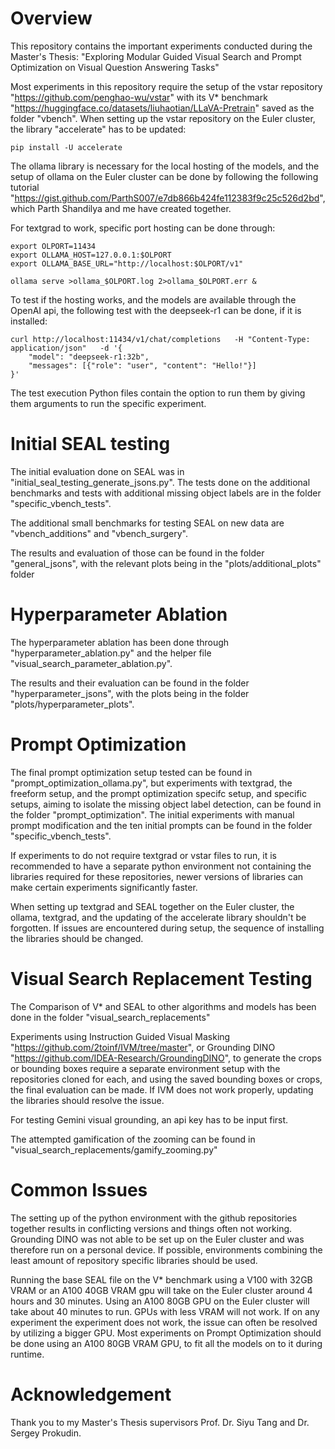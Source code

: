# Overview

This repository contains the important experiments conducted during the Master's Thesis: "Exploring Modular Guided Visual Search and Prompt Optimization on Visual Question Answering Tasks"

Most experiments in this repository require the setup of the vstar repository
"https://github.com/penghao-wu/vstar" with its V* benchmark "https://huggingface.co/datasets/liuhaotian/LLaVA-Pretrain" saved as the folder "vbench". When setting up the vstar repository on the Euler cluster, the library "accelerate" has to be updated:

```console
pip install -U accelerate
```

The ollama library is necessary for the local hosting of the models, and the setup of ollama on the Euler cluster can be done by following the following tutorial "https://gist.github.com/ParthS007/e7db866b424fe112383f9c25c526d2bd", which Parth Shandilya and me have created together. 

For textgrad to work, specific port hosting can be done through:

```console
export OLPORT=11434
export OLLAMA_HOST=127.0.0.1:$OLPORT
export OLLAMA_BASE_URL="http://localhost:$OLPORT/v1"

ollama serve >ollama_$OLPORT.log 2>ollama_$OLPORT.err &
```

To test if the hosting works, and the models are available through the OpenAI api, the following test with the deepseek-r1 can be done, if it is installed:

```console
curl http://localhost:11434/v1/chat/completions   -H "Content-Type: application/json"   -d '{
    "model": "deepseek-r1:32b",
    "messages": [{"role": "user", "content": "Hello!"}]
}'

```

The test execution Python files contain the option to run them by giving them arguments to run the specific experiment.

# Initial SEAL testing

The initial evaluation done on SEAL was in "initial_seal_testing_generate_jsons.py". The tests done on the additional benchmarks and tests with additional missing object labels are in the folder "specific_vbench_tests".

The additional small benchmarks for testing SEAL on new data are "vbench_additions" and "vbench_surgery".

The results and evaluation of those can be found in the folder "general_jsons", with the relevant plots being in the "plots/additional_plots" folder

# Hyperparameter Ablation

The hyperparameter ablation has been done through "hyperparameter_ablation.py" and the helper file "visual_search_parameter_ablation.py". 

The results and their evaluation can be found in the folder "hyperparameter_jsons", with the plots being in the folder "plots/hyperparameter_plots".

# Prompt Optimization

The final prompt optimization setup tested can be found in "prompt_optimization_ollama.py", but experiments with textgrad, the freeform setup, and the prompt optimization specifc setup, and specific setups, aiming to isolate the missing object label detection, can be found in the folder "prompt_optimization". The initial experiments with manual prompt modification and the ten initial prompts can be found in the folder "specific_vbench_tests".

If experiments to do not require textgrad or vstar files to run, it is recommended to have a separate python environment not containing the libraries required for these repositories, newer versions of libraries can make certain experiments significantly faster.

When setting up textgrad and SEAL together on the Euler cluster, the ollama, textgrad, and the updating of the accelerate library shouldn't be forgotten. If issues are encountered during setup, the sequence of installing the libraries should be changed.


# Visual Search Replacement Testing

The Comparison of V* and SEAL to other algorithms and models has been done in the folder "visual_search_replacements"

Experiments using Instruction Guided Visual Masking "https://github.com/2toinf/IVM/tree/master", or Grounding DINO "https://github.com/IDEA-Research/GroundingDINO", to generate the crops or bounding boxes require a separate environment setup with the repositories cloned for each, and using the saved bounding boxes or crops, the final evaluation can be made. If IVM does not work properly, updating the libraries should resolve the issue.

For testing Gemini visual grounding, an api key has to be input first.

The attempted gamification of the zooming can be found in "visual_search_replacements/gamify_zooming.py"

# Common Issues

The setting up of the python environment with the github repositories together results in conflicting versions and things often not working. Grounding DINO was not able to be set up on the Euler cluster and was therefore run on a personal device. If possible, environments combining the least amount of repository specific libraries should be used.

Running the base SEAL file on the V* benchmark using a V100 with 32GB VRAM or an A100 40GB VRAM gpu will take on the Euler cluster around 4 hours and 30 minutes. Using an A100 80GB GPU on the Euler cluster will take about 40 minutes to run. GPUs with less VRAM will not work. If on any experiment the experiment does not work, the issue can often be resolved by utilizing a bigger GPU. Most experiments on Prompt Optimization should be done using an A100 80GB VRAM GPU, to fit all the models on to it during runtime.

# Acknowledgement
Thank you to my Master's Thesis supervisors Prof. Dr. Siyu Tang and Dr. Sergey Prokudin.
